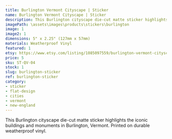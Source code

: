 ```yaml
---
title: Burlington Vermont Cityscape | Sticker
name: Burlington Vermont Cityscape | Sticker
description: This Burlington cityscape die-cut matte sticker highlights the iconic buildings and monuments in Burlington, Vermont. Printed on durable weatherproof vinyl.
imagePath: \assets\images\products\stickers\burlington
image: 1
image2: 1
dimensions: 5" x 2.25" (127mm x 57mm)
materials: Weatherproof Vinyl
featured: 1
etsy: https://www.etsy.com/listing/1085097559/burlington-vermont-cityscape-sticker
price: 5
sku: ST-QV-04
stock: 1
slug: burlington-sticker
ref: burlington-sticker
category:
- sticker
- flat-design
- cities
- vermont
- new-england
---
```

This Burlington cityscape die-cut matte sticker highlights the iconic buildings and monuments in Burlington, Vermont. Printed on durable weatherproof vinyl.

